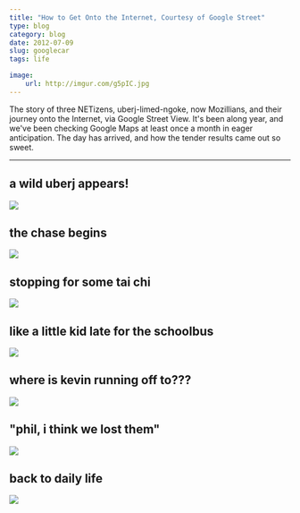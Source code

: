 ```yaml
---
title: "How to Get Onto the Internet, Courtesy of Google Street"
type: blog
category: blog
date: 2012-07-09
slug: googlecar
tags: life

image:
    url: http://imgur.com/g5pIC.jpg
---
```


The story of three NETizens, uberj-limed-ngoke, now Mozillians, and their
journey onto the Internet, via Google Street View. It's been along year, and
we've been checking Google Maps at least once a month in eager anticipation.
The day has arrived, and how the tender results came out so sweet.

---

## a wild uberj appears!

<img src="http://imgur.com/Yp3VG.jpg"></img>

## the chase begins

<img src="http://imgur.com/ayxES.jpg"></img>

## stopping for some tai chi

<img src="http://imgur.com/3e0Ze.jpg"></img>

## like a little kid late for the schoolbus

<img src="http://imgur.com/eQI4f.jpg"></img>

## where is kevin running off to???

<img src="http://imgur.com/6KLNw.jpg"></img>

## "phil, i think we lost them"

<img src="http://imgur.com/4Cslv.jpg"></img>

## back to daily life

<img src="http://imgur.com/WwM7L.jpg"></img>

</div>
